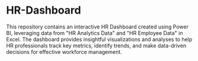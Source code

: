 # HR-Dashboard
This repository contains an interactive HR Dashboard created using Power BI, leveraging data from "HR Analytics Data" and "HR Employee Data" in Excel. The dashboard provides insightful visualizations and analyses to help HR professionals track key metrics, identify trends, and make data-driven decisions for effective workforce management.  

